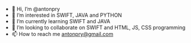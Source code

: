 - 👋 Hi, I’m @antonpry
- 👀 I’m interested in SWIFT, JAVA and PYTHON
- 🌱 I’m currently learning SWIFT and JAVA
- 💞️ I’m looking to collaborate on SWIFT and HTML, JS, CSS programming
- 📫 How to reach me antonpry@gmail.com

<!---
antonpry/antonpry is a ✨ special ✨ repository because its `README.md` (this file) appears on your GitHub profile.
You can click the Preview link to take a look at your changes.
--->

